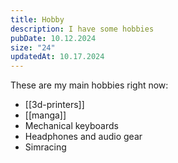 ```yaml
---
title: Hobby
description: I have some hobbies
pubDate: 10.12.2024
size: "24"
updatedAt: 10.17.2024
---
```

These are my main hobbies right now:
- [[3d-printers]]
- [[manga]]
- Mechanical keyboards
- Headphones and audio gear
- Simracing